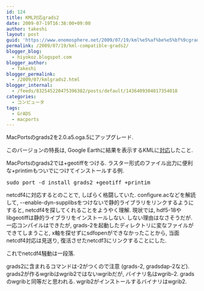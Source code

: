 ```yaml
---
id: 124
title: KML対応grads2
date: 2009-07-19T16:38:00+09:00
author: takeshi
layout: post
guid: 'https://www.enomosphere.net/2009/07/19/kml%e5%af%be%e5%bf%9cgrads2/'
permalink: /2009/07/19/kml-compatible-grads2/
blogger_blog:
  - hiyokoz.blogspot.com
blogger_author:
  - Takeshi
blogger_permalink:
  - /2009/07/kmlgrads2.html
blogger_internal:
  - /feeds/832545220475396382/posts/default/1436409304017354018
categories:
  - コンピュータ
tags:
  - GrADS
  - macports
---
```

MacPortsのgrads2を2.0.a5.oga.5にアップグレード.

このバージョンの特長は, Google Earthに結果を表示するKMLに<a href="http://www.iges.org/grads/gadoc/gradcomdsetkml.html">対応</a>したこと.

MacPortsのgrads2では+geotiffをつける.
ラスター形式のファイル出力に便利な+printimもついでにつけてインストールする例.
<pre>
sudo port -d install grads2 +geotiff +printim</pre>
netcdf4に対応するとのことで, しばらく格闘していた. configure.acなどを解読して, --enable-dyn-supplibsをつけないで静的ライブラリをリンクするようにすると, netcdf4を探してくれることをようやく理解. 現状では, hdf5-18やlibgeotiffは静的ライブラリをインストールしない. しない理由はなさそうだが. 一応コンパイルはできたが, grads-2を起動したディレクトリに変なファイルができてしまうこと, x軸を探せずにsdfopenができなかったことから, 当面netcdf4対応は見送り, 復活させたnetcdf3にリンクすることにした.

これでnetcdf4騒動は一段落.

grads2に含まれるコマンドは-2がつくので注意 (grads-2, gradsdap-2など). grads2が作るwgribはwgrib2ではないwgribだが, バイナリ名はwgrib-2. gradsのwgribと同等だと思われる. wgrib2がインストールするバイナリはwgrib2.
